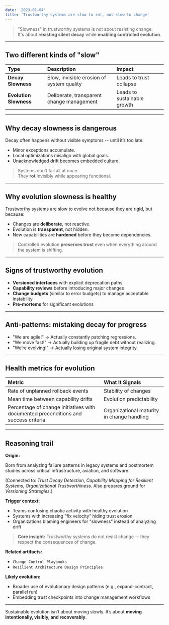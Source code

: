 ```yaml
---
date: '2023-01-04'
title: 'Trustworthy systems are slow to rot, not slow to change'
---
```


> "Slowness" in trustworthy systems is not about resisting change.  
> It's about **resisting silent decay** while **enabling controlled evolution**.

---

## Two different kinds of "slow"

| Type | Description | Impact |
|:-----|:-------------|:-------|
| **Decay Slowness** | Slow, invisible erosion of system quality | Leads to trust collapse |
| **Evolution Slowness** | Deliberate, transparent change management | Leads to sustainable growth |

---

## Why decay slowness is dangerous

Decay often happens without visible symptoms -- until it’s too late:

- Minor exceptions accumulate.
- Local optimizations misalign with global goals.
- Unacknowledged drift becomes embedded culture.

> Systems don’t fail all at once.  
> They **rot** invisibly while appearing functional.

---

## Why evolution slowness is healthy

Trustworthy systems are slow to evolve not because they are rigid, but because:

- Changes are **deliberate**, not reactive.
- Evolution is **transparent**, not hidden.
- New capabilities are **hardened** before they become dependencies.

> Controlled evolution **preserves trust** even when everything around the system is shifting.

---

## Signs of trustworthy evolution

- **Versioned interfaces** with explicit deprecation paths
- **Capability reviews** before introducing major changes
- **Change budgets** (similar to error budgets) to manage acceptable instability
- **Pre-mortems** for significant evolutions

---

## Anti-patterns: mistaking decay for progress

- "We are agile!" → Actually constantly patching regressions.
- "We move fast!" → Actually building up fragile debt without realizing.
- "We’re evolving!" → Actually losing original system integrity.

---

## Health metrics for evolution

| Metric | What It Signals |
|:-------|:----------------|
| Rate of unplanned rollback events | Stability of changes |
| Mean time between capability drifts | Evolution predictability |
| Percentage of change initiatives with documented preconditions and success criteria | Organizational maturity in change handling |

---

## Reasoning trail

**Origin:**  

Born from analyzing failure patterns in legacy systems and postmortem studies across critical infrastructure, aviation, and software.

(Connected to: *Trust Decay Detection*, *Capability Mapping for Resilient Systems*, *Organizational Trustworthiness*. Also prepares ground for *Versioning Strategies*.)

**Trigger context:**  

- Teams confusing chaotic activity with healthy evolution
- Systems with increasing "fix velocity" hiding trust erosion
- Organizations blaming engineers for "slowness" instead of analyzing drift

> **Core insight:** Trustworthy systems do not resist change -- they respect the consequences of change.

**Related artifacts:**  
- `Change Control Playbooks`  
- `Resilient Architecture Design Principles`

**Likely evolution:**  
- Broader use of evolutionary design patterns (e.g., expand-contract, parallel run)
- Embedding trust checkpoints into change management workflows

---

Sustainable evolution isn’t about moving slowly. It’s about **moving intentionally, visibly, and recoverably**.
